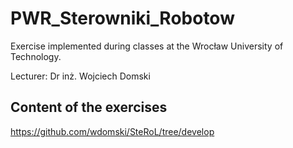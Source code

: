 # PWR_Sterowniki_Robotow
Exercise implemented during classes at the Wrocław University of Technology.

Lecturer: Dr inż. Wojciech Domski

## Content of the exercises
https://github.com/wdomski/SteRoL/tree/develop
